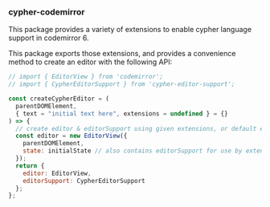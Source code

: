 ### cypher-codemirror

This package provides a variety of extensions to enable cypher language support in codemirror 6.

This package exports those extensions, and provides a convenience method to create an editor with the following API:

```js
// import { EditorView } from 'codemirror';
// import { CypherEditorSupport } from 'cypher-editor-support';

const createCypherEditor = (
  parentDOMElement,
  { text = "initial text here", extensions = undefined } = {}
) => {
  // create editor & editorSupport using given extensions, or default extensions if undefined
  const editor = new EditorView({
    parentDOMElement,
    state: initialState // also contains editorSupport for use by extensions
  });
  return {
    editor: EditorView,
    editorSupport: CypherEditorSupport
  };
};
```
